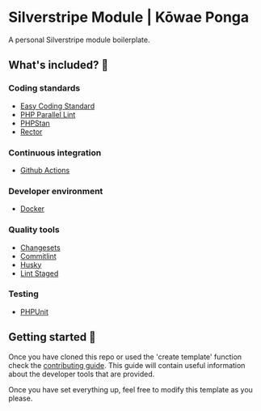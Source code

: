 # Silverstripe Module | Kōwae Ponga

A personal Silverstripe module boilerplate. 

## What's included? 🤔

### Coding standards
- [Easy Coding Standard](https://github.com/easy-coding-standard/easy-coding-standard)
- [PHP Parallel Lint](https://github.com/php-parallel-lint/PHP-Parallel-Lint)
- [PHPStan](https://phpstan.org/)
- [Rector](https://getrector.com/)

### Continuous integration
- [Github Actions](https://github.com/features/actions)

### Developer environment
- [Docker](https://docs.docker.com/get-docker/)

### Quality tools
- [Changesets](https://github.com/changesets/changesets)
- [Commitlint](https://commitlint.js.org/)
- [Husky](https://typicode.github.io/husky/)
- [Lint Staged](https://github.com/lint-staged/lint-staged)

### Testing
- [PHPUnit](https://phpunit.de/index.html)

## Getting started 🐤

Once you have cloned this repo or used the 'create template' function check the [contributing guide](./CONTRIBUTING.md#getting-started-🐤). This guide will contain useful information about the developer tools that are provided.

Once you have set everything up, feel free to modify this template as you please.
